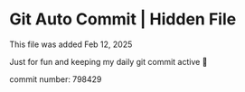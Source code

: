 # Git Auto Commit | Hidden File

This file was added Feb 12, 2025

Just for fun and keeping my daily git commit active 🤪

commit number: 798429
